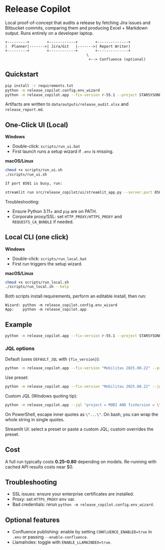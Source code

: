 # Release Copilot

Local proof-of-concept that audits a release by fetching Jira issues and Bitbucket commits, comparing them and producing Excel + Markdown output. Runs entirely on a developer laptop.

```
+---------+        +------------+        +--------------+
|  Planner|------->| Jira/Git   |------->| Report Writer|
+---------+        +------------+        +--------------+
                                     \
                                      +--> Confluence (optional)
```

## Quickstart

```bash
pip install -r requirements.txt
python -m release_copilot.config.env_wizard
python -m release_copilot.app --fix-version r-55.1 --project STARSYSONE --repo claimcenter --branch release/r-55.1
```

Artifacts are written to `data/outputs/release_audit.xlsx` and `release_report.md`.

## One-Click UI (Local)

**Windows**
- Double-click: `scripts/run_ui.bat`
- First launch runs a setup wizard if `.env` is missing.

**macOS/Linux**
```bash
chmod +x scripts/run_ui.sh
./scripts/run_ui.sh

If port 8501 is busy, run:

streamlit run src/release_copilot/ui/streamlit_app.py --server.port 8502
```

Troubleshooting:
- Ensure Python 3.11+ and `pip` are on PATH.
- Corporate proxy/SSL: set `HTTP_PROXY/HTTPS_PROXY` and `REQUESTS_CA_BUNDLE` if needed.

## Local CLI (one click)

**Windows**
- Double-click: `scripts/run_local.bat`
- First run triggers the setup wizard.

**macOS/Linux**
```bash
chmod +x scripts/run_local.sh
./scripts/run_local.sh --help
```

Both scripts install requirements, perform an editable install, then run:

```
Wizard: python -m release_copilot.config.env_wizard
App:    python -m release_copilot.app
```

## Example

```bash
python -m release_copilot.app --fix-version r-55.1 --project STARSYSONE --repo claimcenter --branch release/r-55.1 --since 2025-07-01
```

### JQL options

Default (uses `DEFAULT_JQL` with `{fix_version}`):

```bash
python -m release_copilot.app --fix-version "Mobilitas 2025.08.22" --project STARSYSONE --repo claimcenter --branch release/r-55.1
```

Use preset:

```bash
python -m release_copilot.app --fix-version "Mobilitas 2025.08.22" --jql-preset mobilitas_standard
```

Custom JQL (Windows quoting tip):

```bash
python -m release_copilot.app --jql "project = MOBI AND fixVersion = \"Mobilitas 2025.08.22\" AND statusCategory != Done"
```

On PowerShell, escape inner quotes as `\"...\"`. On bash, you can wrap the whole string in single quotes.

Streamlit UI: select a preset or paste a custom JQL; custom overrides the preset.

## Cost
A full run typically costs **$0.25–$0.80** depending on models. Re-running with cached API results costs near $0.

## Troubleshooting
* SSL issues: ensure your enterprise certificates are installed.
* Proxy: set `HTTPS_PROXY` env var.
* Bad credentials: rerun `python -m release_copilot.config.env_wizard`.

## Optional features
* Confluence publishing: enable by setting `CONFLUENCE_ENABLED=true` in `.env` or passing `--enable-confluence`.
* LlamaIndex: toggle with `ENABLE_LLAMAINDEX=true`.
